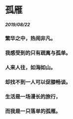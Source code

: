 <style>
  .page-header>a{display:none;}
  .site-footer{display:none;}
</style>
# 孤雁
##### 2019/08/22
### 繁华之中，热闹非凡。
### 我感受到的只有疏离与孤单。
### 人来人往，如海如山。
### 却找不到一人可以促膝畅谈。
### 生活是一场漫长的旅行，
### 而我是一只落单的孤雁。
